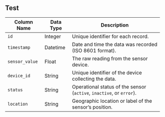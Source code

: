 ## Test


| Column Name     | Data Type | Description                                                                 |
|------------------|------------|-----------------------------------------------------------------------------|
| `id`             | Integer    | Unique identifier for each record.                                         |
| `timestamp`      | Datetime   | Date and time the data was recorded (ISO 8601 format).                     |
| `sensor_value`   | Float      | The raw reading from the sensor device.                                    |
| `device_id`      | String     | Unique identifier of the device collecting the data.                       |
| `status`         | String     | Operational status of the sensor (`active`, `inactive`, or `error`).      |
| `location`       | String     | Geographic location or label of the sensor’s position.                    |
